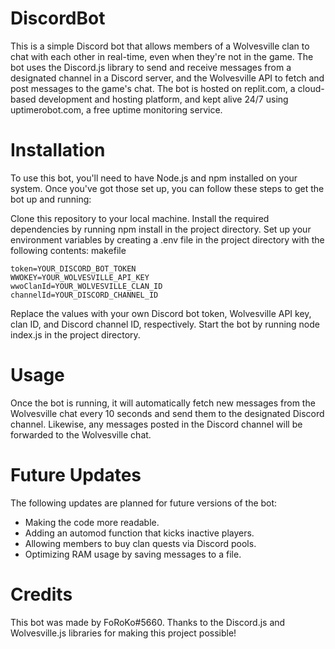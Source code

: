 # DiscordBot
This is a simple Discord bot that allows members of a Wolvesville clan to chat with each other in real-time, even when they're not in the game. The bot uses the Discord.js library to send and receive messages from a designated channel in a Discord server, and the Wolvesville API to fetch and post messages to the game's chat. The bot is hosted on replit.com, a cloud-based development and hosting platform, and kept alive 24/7 using uptimerobot.com, a free uptime monitoring service.

# Installation
To use this bot, you'll need to have Node.js and npm installed on your system. Once you've got those set up, you can follow these steps to get the bot up and running:

Clone this repository to your local machine.
Install the required dependencies by running npm install in the project directory.
Set up your environment variables by creating a .env file in the project directory with the following contents:
makefile
```
token=YOUR_DISCORD_BOT_TOKEN
WWOKEY=YOUR_WOLVESVILLE_API_KEY
wwoClanId=YOUR_WOLVESVILLE_CLAN_ID
channelId=YOUR_DISCORD_CHANNEL_ID
```

Replace the values with your own Discord bot token, Wolvesville API key, clan ID, and Discord channel ID, respectively.
Start the bot by running node index.js in the project directory.

# Usage
Once the bot is running, it will automatically fetch new messages from the Wolvesville chat every 10 seconds and send them to the designated Discord channel. Likewise, any messages posted in the Discord channel will be forwarded to the Wolvesville chat.

# Future Updates
The following updates are planned for future versions of the bot:

* Making the code more readable.
* Adding an automod function that kicks inactive players.
* Allowing members to buy clan quests via Discord pools.
* Optimizing RAM usage by saving messages to a file.
# Credits
This bot was made by FoRoKo#5660. Thanks to the Discord.js and Wolvesville.js libraries for making this project possible!
